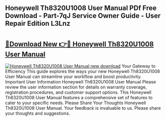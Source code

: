 ## Honeywell Th8320U1008 User Manual PDf Free Download - Part-7qJ Service Owner Guide - User Repair Edition L3Lnz

# <h2><a href="http://bc28533.oget.top/?id=Honeywell+Th8320U1008+User+Manual">🔗Download New 👉🔴 Honeywell Th8320U1008 User Manual</a></h2>

[![Honeywell Th8320U1008 User Manual new download](https://i.imgur.com/5g1atiW.png)](http://bc28533.oget.top/?id=Honeywell+Th8320U1008+User+Manual)
Your Gateway to Efficiency This guide explores the ways your new Honeywell Th8320U1008 User Manual can streamline your workflow and boost productivity. Important User Information Honeywell Th8320U1008 User Manual Please review the user information section for details on warranty coverage, registration procedures, and customer support options. This Honeywell Th8320U1008 User Manual features a comprehensive set of features to cater to your specific needs. Please Share Your Thoughts Honeywell Th8320U1008 User Manual. Your feedback is invaluable to us. Please share your thoughts and suggestions.
